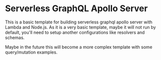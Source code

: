 # Serverless GraphQL Apollo Server

This is a basic template for building serverless graphql apollo server with Lambda and Node.js. As it is a very basic template, maybe it will not run by default, you'll need to setup another configurations like resolvers and schemas.

Maybe in the future this will become a more complex template with some query/mutation examples.
